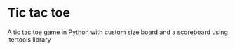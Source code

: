 # Tic tac toe
A tic tac toe game in Python with custom size board and a scoreboard using itertools library
